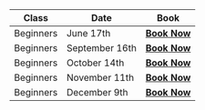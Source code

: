 Class | Date | Book
-----|-----|-----
Beginners | June 17th | <a href="https://ti.to/photo-school/beginners-photography-stirchley-june-17" class="btn btn--primary">**Book Now**</a>
Beginners | September 16th | <a href="https://ti.to/photo-school/beginners-photography-stirchley-sept-18" class="btn btn--primary">**Book Now**</a>
Beginners | October 14th | <a href="https://ti.to/photo-school/beginners-photography-stirchley-oct-18" class="btn btn--primary">**Book Now**</a>
Beginners | November 11th | <a href="https://ti.to/photo-school/beginners-photography-stirchley-nov-18" class="btn btn--primary">**Book Now**</a>
Beginners | December 9th | <a href="https://ti.to/photo-school/beginners-photography-stirchley-dec-18" class="btn btn--primary">**Book Now**</a>

